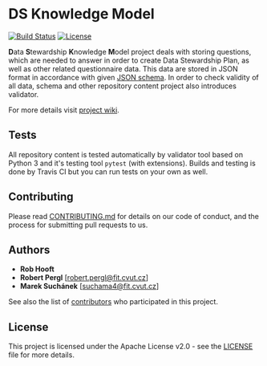 # DS Knowledge Model

[![Build Status](https://travis-ci.org/CCMi-FIT/ds-km-core.svg?branch=master)](https://travis-ci.org/CCMi-FIT/ds-km-core)
[![License](https://img.shields.io/badge/license-Apache%202-blue.svg)](LICENSE)

**D**ata **S**tewardship **K**nowledge **M**odel project deals with storing questions, which are needed to answer in order to create Data Stewardship Plan, as well as other related questionnaire data. This data are stored in JSON format in accordance with given [JSON schema](http://json-schema.org). In order to check validity of all data, schema and other repository content project also introduces validator.

For more details visit [project wiki](https://github.com/CCMi-FIT/ds-km-core/wiki).

## Tests

All repository content is tested automatically by validator tool based on Python 3 and it's testing tool `pytest` (with extensions). Builds and testing is done by Travis CI but you can run tests on your own as well.

## Contributing

Please read [CONTRIBUTING.md](CONTRIBUTING.md) for details on our code of conduct, and the process for submitting pull requests to us.

## Authors

* **Rob Hooft**
* **Robert Pergl** [[robert.pergl@fit.cvut.cz](mailto:robert.pergl@fit.cvut.cz)]
* **Marek Suchánek** [[suchama4@fit.cvut.cz](mailto:suchama4@fit.cvut.cz)]

See also the list of [contributors](https://github.com/CCMi-FIT/ds-km-core/graphs/contributors) who participated in this project.

## License

This project is licensed under the Apache License v2.0 - see the [LICENSE](LICENSE) file for more details.

